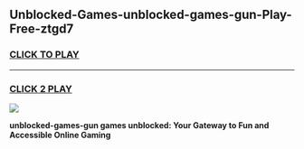 
## Unblocked-Games-unblocked-games-gun-Play-Free-ztgd7
<h3>
<a href="https://premium76.site?title=unblocked-games-gun&ref=20A">CLICK TO PLAY</a></h3>
<hr>

<h3>
<a href="https://premium76.site?title=unblocked-games-gun&ref=20A">CLICK 2 PLAY</a>
  
</h3>

<a href="https://premium76.site?title=unblocked-games-gun&ref=20A"><img src="https://clearcache.store/games.png"></a>


**unblocked-games-gun games unblocked: Your Gateway to Fun and Accessible Online Gaming**
